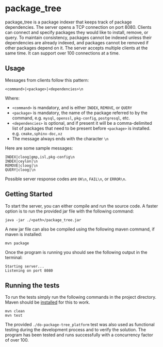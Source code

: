 # package_tree

package_tree is a package indexer that keeps track of package dependencies.
The server opens a TCP connection on port 8080. Clients can connect and specify
packages they would like to install, remove, or query. To maintain consistency,
packages cannot be indexed unless their dependencies are already indexed, and
packages cannot be removed if other packages depend on it. The server accepts
multiple clients at the same time. It can support over 100 connections at a time.

## Usage

Messages from clients follow this pattern:

```
<command>|<package>|<dependencies>\n
```

Where:
* `<command>` is mandatory, and is either `INDEX`, `REMOVE`, or `QUERY`
* `<package>` is mandatory, the name of the package referred to by the command, e.g. `mysql`, `openssl`, `pkg-config`, `postgresql`, etc.
* `<dependencies>` is optional, and if present it will be a comma-delimited list of packages that need to be present before `<package>` is installed. e.g. `cmake,sphinx-doc,xz`
* The message always ends with the character `\n`

Here are some sample messages:
```
INDEX|cloog|gmp,isl,pkg-config\n
INDEX|ceylon|\n
REMOVE|cloog|\n
QUERY|cloog|\n
```

Possible server response codes are `OK\n`, `FAIL\n`, or `ERROR\n`.

## Getting Started

To start the server, you can either compile and run the source code. A faster
option is to run the provided jar file with the following command:

````
java -jar ./<path>/package_tree.jar
````

A new jar file can also be compiled using the following maven command, if maven
is installed:

````
mvn package
````

Once the program is running you should see the following output in the terminal:

````
Starting server...
Listening on port 8080
````

## Running the tests

To run the tests simply run the following commands in the project directory. Maven
should be [installed](https://maven.apache.org/download.cgi) for this to work.

````
mvn clean
mvn test
````

The provided `./do-package-tree_platform` test was also used as functional testing
during the development process and to verify the solution. The program has been
tested and runs successfully with a concurrency factor of over 100.